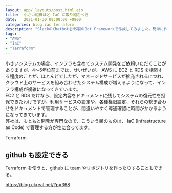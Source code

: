 ```yaml
---
layout: app/_layouts/post.html.ejs
title:  小さい組織ほど IaC に取り組むべき
date:   2021-01-30 09:00:00 +0900
categories: blog iac terraform
description: "SlackのChatbotをMS製のBot Frameworkで作成してみました。簡単に作り方を説明します。"
tags:
- "AWS"
- "IaC"
- "Terraform"
---
```


小さいシステムの場合、インフラも含めてシステム開発をご依頼いただくことがありますが、4～5年位前までは、せいぜいが、 AWS に EC2 と RDS を構築する程度のことが、ほとんどでしたが、マネージドサービスが拡充されるにつれ、クラウド上のサービスを組み合わせたシステム構成が増えるようになって、インフラ構成が複雑になってきています。  
EC2 と RDS だけなら、設定内容をドキュメントに残してシステムの復元性を担保できたわけですが、利用サービスの設定や、各種権限設定、それらの繋ぎ合わせをドキュメントで管理することが、間違いやすく導通確認に時間がかかるようになってきています。  
弊社は、もともと開発が専門なので、こういう類のものは、 IaC (Infrastructure as Code) で管理する方が性に合ってます。  

Terraform

## github も設定できる

Terraform を使うと、github に team やリポジトリを作ったりすることもできる。

https://blog.ckreal.net/?p=368


